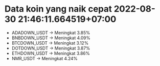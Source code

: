 # Data koin yang naik cepat 2022-08-30 21:46:11.664519+07:00

* ADADOWN_USDT -> Meningkat 3.85%
* BNBDOWN_USDT -> Meningkat 4.09%
* BTCDOWN_USDT -> Meningkat 3.12%
* DOTDOWN_USDT -> Meningkat 3.87%
* ETHDOWN_USDT -> Meningkat 3.86%
* NMR_USDT -> Meningkat 4.24%
